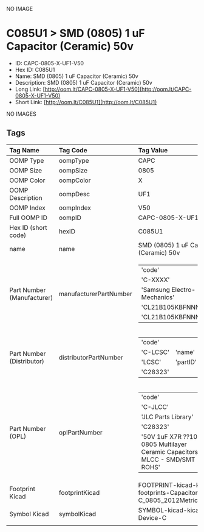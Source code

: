 


  
NO IMAGE  
# C085U1 > SMD (0805) 1 uF Capacitor (Ceramic) 50v

- ID: CAPC-0805-X-UF1-V50
- Hex ID: C085U1
- Name: SMD (0805) 1 uF Capacitor (Ceramic) 50v
- Description: SMD (0805) 1 uF Capacitor (Ceramic) 50v
- Long Link: [http://oom.lt/CAPC-0805-X-UF1-V50](http://oom.lt/CAPC-0805-X-UF1-V50)
- Short Link: [http://oom.lt/C085U1](http://oom.lt/C085U1)
  
NO IMAGES  
## Tags
  

|Tag Name|Tag Code|Tag Value|
| :--- | :--- | :--- |
|OOMP Type|oompType|CAPC|
|OOMP Size|oompSize|0805|
|OOMP Color|oompColor|X|
|OOMP Description|oompDesc|UF1|
|OOMP Index|oompIndex|V50|
|Full OOMP ID|oompID|CAPC-0805-X-UF1-V50|
|Hex ID (short code)|hexID|C085U1|
|name|name|SMD (0805) 1 uF Capacitor (Ceramic) 50v|
|Part Number (Manufacturer)|manufacturerPartNumber|<table><tr><td>'code'</td></tr><tr><td> 'C-XXXX'</td><td> 'name'</td></tr><tr><td> 'Samsung Electro-Mechanics'</td><td> 'partID'</td></tr><tr><td> 'CL21B105KBFNNNE'</td><td> 'partName'</td></tr><tr><td> 'CL21B105KBFNNNE'</td></tr></table>|
|Part Number (Distributor)|distributorPartNumber|<table><tr><td>'code'</td></tr><tr><td> 'C-LCSC'</td><td> 'name'</td></tr><tr><td> 'LCSC'</td><td> 'partID'</td></tr><tr><td> 'C28323'</td></tr></table>|
|Part Number (OPL)|oplPartNumber|<table><tr><td>'code'</td></tr><tr><td> 'C-JLCC'</td><td> 'name'</td></tr><tr><td> 'JLC Parts Library'</td><td> 'partID'</td></tr><tr><td> 'C28323'</td><td> 'partName'</td></tr><tr><td> '50V 1uF X7R ??10% 0805  Multilayer Ceramic Capacitors MLCC - SMD/SMT ROHS'</td></tr></table>|
|Footprint Kicad|footprintKicad|FOOTPRINT-kicad-kicad-footprints-Capacitor_SMD-C_0805_2012Metric|
|Symbol Kicad|symbolKicad|SYMBOL-kicad-kicad-symbols-Device-C|
||||

